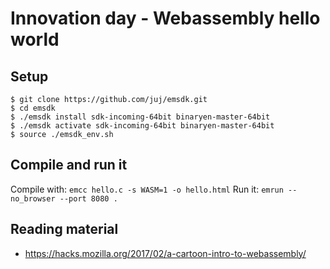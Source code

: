 # Innovation day - Webassembly hello world

## Setup
```
$ git clone https://github.com/juj/emsdk.git
$ cd emsdk
$ ./emsdk install sdk-incoming-64bit binaryen-master-64bit
$ ./emsdk activate sdk-incoming-64bit binaryen-master-64bit
$ source ./emsdk_env.sh
```

## Compile and run it
Compile with: `emcc hello.c -s WASM=1 -o hello.html`
Run it: `emrun --no_browser --port 8080 .`

## Reading material
* https://hacks.mozilla.org/2017/02/a-cartoon-intro-to-webassembly/
